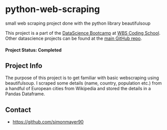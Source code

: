 # python-web-scraping
small web scraping project done with the python library beautifulsoup 

This project is a part of the [DataScience Bootcamp](https://www.wbscodingschool.com/data-science-bootcamp/) at [WBS Coding School](https://www.wbscodingschool.com/).  Other datascience projects can be found at the [main GitHub repo](https://github.com/simonmayer90).

#### Project Status: Completed

## Project Info
The purpose of this project is to get familiar with basic webscraping using beautifulsoup. I scraped some details (name, country, population etc.) from a handful of European cities from Wikipedia and stored the details in a Pandas Dataframe. 

## Contact
* https://github.com/simonmayer90
